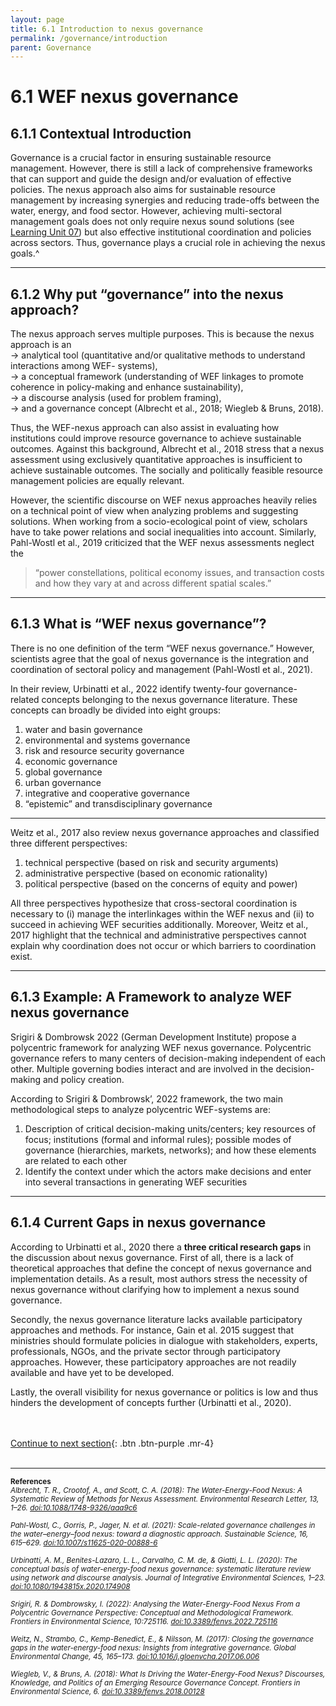```yaml
---
layout: page
title: 6.1 Introduction to nexus governance
permalink: /governance/introduction
parent: Governance
---
```

# **6.1 WEF nexus governance**

## 6.1.1 Contextual Introduction
Governance is a crucial factor in ensuring sustainable resource management. However, there is still a lack of comprehensive frameworks that can support and guide the design and/or evaluation of effective policies. The nexus approach also aims for sustainable resource management by increasing synergies and reducing trade-offs between the water, energy, and food sector. However, achieving multi-sectoral management goals does not only require nexus sound solutions (see <a href="https://waterbender231.github.io/wef-nexus-online-course/solutions/">Learning Unit 07</a>) but also effective institutional coordination and policies across sectors. Thus, governance plays a crucial role in achieving the nexus goals.^

<hr/>

## 6.1.2  Why put “governance” into the nexus approach?
The nexus approach serves multiple purposes. This is because the nexus approach is an <br>
&rarr; analytical tool (quantitative and/or qualitative methods to understand interactions among WEF- systems), <br>
&rarr; a conceptual framework (understanding of WEF linkages to promote coherence in policy-making and enhance sustainability), <br>
&rarr; a discourse analysis (used for problem framing), <br>
&rarr; and a governance concept (Albrecht et al., 2018; Wiegleb & Bruns, 2018).

Thus, the WEF-nexus approach can also assist in evaluating how institutions could improve resource governance to achieve sustainable outcomes. Against this background, Albrecht et al., 2018 stress that a nexus assessment using exclusively quantitative approaches is insufficient to achieve sustainable outcomes. The socially and politically feasible resource management policies are equally relevant.

However, the scientific discourse on WEF nexus approaches heavily relies on a technical point of view when analyzing problems and suggesting solutions. When working from a socio-ecological point of view, scholars have to take power relations and social inequalities into account. Similarly, Pahl-Wostl et al., 2019 criticized that the WEF nexus assessments neglect the 
> “power constellations, political economy issues, and transaction costs and how they vary at and across different spatial scales.”

<hr/>

## 6.1.3 What is “WEF nexus governance”?
There is no one definition of the term “WEF nexus governance.” However, scientists agree that the goal of nexus governance is the integration and coordination of sectoral policy and management (Pahl-Wostl et al., 2021).

In their review, Urbinatti et al., 2022 identify twenty-four governance-related concepts belonging to the nexus governance literature. These concepts can broadly be divided into eight groups:
1. water and basin governance
2. environmental and systems governance
3. risk and resource security governance
4. economic governance 
5. global governance 
6. urban governance 
7. integrative and cooperative governance
8. “epistemic” and transdisciplinary governance


<hr/>

Weitz et al., 2017 also review nexus governance approaches and classified three different perspectives:

1. technical perspective (based on risk and security arguments)
2. administrative perspective (based on economic rationality)
3. political perspective (based on the concerns of equity and power)

All three perspectives hypothesize that cross-sectoral coordination is necessary to (i) manage the interlinkages within the WEF nexus and (ii) to succeed in achieving WEF securities additionally. Moreover, Weitz et al., 2017 highlight that the technical and administrative perspectives cannot explain why coordination does not occur or which barriers to coordination exist.

<hr/>

## 6.1.3 Example: A Framework to analyze WEF nexus governance
Srigiri & Dombrowsk 2022 (German Development Institute) propose a polycentric framework for analyzing WEF nexus governance. Polycentric governance refers to many centers of decision-making independent of each other. Multiple governing bodies interact and are involved in the decision-making and policy creation.

According to Srigiri & Dombrowsk’, 2022 framework, the two main methodological steps to analyze polycentric WEF-systems are:
1. Description of critical decision-making units/centers; key resources of focus; institutions (formal and informal rules); possible modes of governance (hierarchies, markets, networks); and how these elements are related to each other
2. Identify the context under which the actors make decisions and enter into several transactions in generating WEF securities

<hr/>

## 6.1.4 Current Gaps in nexus governance 
According to Urbinatti et al., 2020 there a **three critical research gaps** in the discussion about nexus governance. First of all, there is a lack of theoretical approaches that define the concept of nexus governance and implementation details. As a result, most authors stress the necessity of nexus governance without clarifying how to implement a nexus sound governance.

Secondly, the nexus governance literature lacks available participatory approaches and methods. For instance, Gain et al. 2015 suggest that ministries should formulate policies in dialogue with stakeholders, experts, professionals, NGOs, and the private sector through participatory approaches. However, these participatory approaches are not readily available and have yet to be developed.

Lastly, the overall visibility for nexus governance or politics is low and thus hinders the development of concepts further (Urbinatti et al., 2020).


<br/> <br/>
[Continue to next section](https://waterbender231.github.io/wef-nexus-online-course/){: .btn .btn-purple .mr-4}
<br/> <br/>

<hr/>

<small><b>References</b><br>
<i>Albrecht, T. R., Crootof, A., and Scott, C. A. (2018): The Water-Energy-Food Nexus: A Systematic Review of Methods for Nexus Assessment. Environmental Research Letter, 13, 1–26. <a href="doi:10.1088/1748-9326/aaa9c6">doi:10.1088/1748-9326/aaa9c6</a><br>
<br>
Pahl-Wostl, C., Gorris, P., Jager, N. et al. (2021): Scale-related governance challenges in the water–energy–food nexus: toward a diagnostic approach. Sustainable Science, 16, 615–629. <a href="doi:10.1007/s11625-020-00888-6">doi:10.1007/s11625-020-00888-6</a><br>
<br>
Urbinatti, A. M., Benites-Lazaro, L. L., Carvalho, C. M. de, & Giatti, L. L. (2020): The conceptual basis of water-energy-food nexus governance: systematic literature review using network and discourse analysis. Journal of Integrative Environmental Sciences, 1–23. <a href="doi:10.1080/1943815x.2020.174908">doi:10.1080/1943815x.2020.174908</a><br>
<br>
Srigiri, R. & Dombrowsky, I. (2022): Analysing the Water-Energy-Food Nexus From a Polycentric Governance Perspective: Conceptual and Methodological Framework. Frontiers in Environmental Science, 10:725116. <a href="doi:10.3389/fenvs.2022.725116">doi:10.3389/fenvs.2022.725116</a><br>
<br>
Weitz, N., Strambo, C., Kemp-Benedict, E., & Nilsson, M. (2017): Closing the governance gaps in the water-energy-food nexus: Insights from integrative governance. Global Environmental Change, 45, 165–173. <a href="doi:10.1016/j.gloenvcha.2017.06.006">doi:10.1016/j.gloenvcha.2017.06.006</a><br>
<br>
Wiegleb, V., & Bruns, A. (2018): What Is Driving the Water-Energy-Food Nexus? Discourses, Knowledge, and Politics of an Emerging Resource Governance Concept. Frontiers in Environmental Science, 6. <a href="doi:10.3389/fenvs.2018.00128">doi:10.3389/fenvs.2018.00128</a><br></i>
</small>
